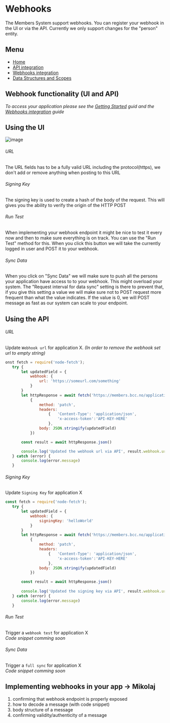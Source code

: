 # Webhooks
The Members System support webhooks. You can register your webhook in the UI or via the API. Currently we only support changes for the "person" entity.
## Menu
- [Home](index.md)
- [API integration](api-integration.md)
- [Webhooks integration](webhooks.md)
- [Data Structures and Scopes](data-structures-and-scopes.md)


## Webhook functionality (UI and API)
_To access your application please see the [Getting Started](index.md) guid and the [Webhooks integration](webhooks.md) guide_
## Using the UI
![image](https://user-images.githubusercontent.com/12196246/126508777-0de66d0e-d1ab-49dd-971d-40c71776ccc0.png)
###### URL
The URL fields has to be a fully valid URL including the protocol(https), we don't add or remove anything when posting to this URL
###### Signing Key
The signing key is used to create a hash of the body of the request. This will gives you the ability to verify the origin of the HTTP POST  
###### Run Test
When implementing your webhook endpoint it might be nice to test it every now and then to make sure everything is on track. You can use the "Run Test" method for this. When you click this button we will take the currently logged in user and POST it to your webhook.
###### Sync Data
When you click on "Sync Data" we will make sure to push all the persons your application have access to to your webhook. This might overload your system. The "Request interval for data sync" setting is there to prevent that, if you give this setting a value we will make sure not to POST request more frequent than what the value indicates. If the value is 0, we will POST message as fast as our system can scale to your endpoint.
 
## Using the API
###### URL
Update `Webhook url` for application X. _(In order to remove the webhook set url to empty string)_
 ```js
 onst fetch = require('node-fetch');
    try {
        let updatedField = {
            webhook: {
                url: 'https://someurl.com/something'
            }
        }
        let httpResponse = await fetch('https://members.bcc.no/application/{APPLICATION-ID}',
            {
                method: 'patch',
                headers:
                    {   'Content-Type': 'application/json',
                        'x-access-token':'API-KEY-HERE'
                    },
                body: JSON.stringify(updatedField)
            })

        const result = await httpResponse.json()

        console.log('Updated the webhook url via API', result.webhook.url)
    } catch (error) {
        console.log(error.message)
    }
 ```
###### Signing Key
Update `Signing Key` for application X
 ```js
 const fetch = require('node-fetch');
    try {
        let updatedField = {
            webhook: {
                signingKey: 'helloWorld'
            }
        }
        let httpResponse = await fetch('https://members.bcc.no/application/{APPLICATION-ID}',
            {
                method: 'patch',
                headers:
                    {   'Content-Type': 'application/json',
                        'x-access-token':'API-KEY-HERE'
                    },
                body: JSON.stringify(updatedField)
            })

        const result = await httpResponse.json()
        
        console.log('Updated the signing key via API', result.webhook.url)
    } catch (error) {
        console.log(error.message)
    }
 ```
###### Run Test
Trigger a `webhook test` for application X
<br />
_Code snippet comming soon_
 
###### Sync Data
Trigger a `full sync` for application X
<br />
_Code snippet comming soon_

## Implementing webhooks in your app -> Mikolaj
1. confirming that webhook endpoint is properly exposed
1. how to decode a message (with code snippet)
2. body structure of a message
3. confirming validity/authenticity of a message

